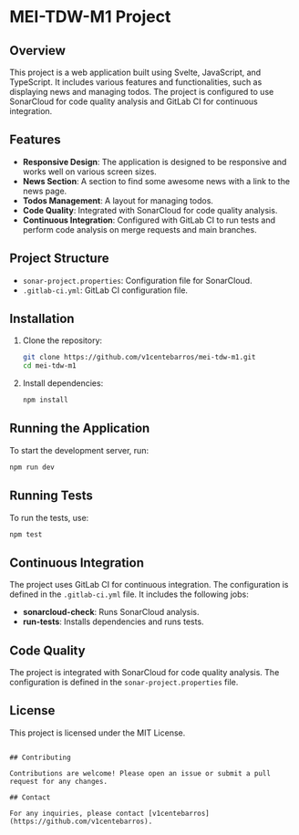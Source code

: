 # MEI-TDW-M1 Project

## Overview

This project is a web application built using Svelte, JavaScript, and TypeScript. It includes various features and functionalities, such as displaying news and managing todos. The project is configured to use SonarCloud for code quality analysis and GitLab CI for continuous integration.

## Features

- **Responsive Design**: The application is designed to be responsive and works well on various screen sizes.
- **News Section**: A section to find some awesome news with a link to the news page.
- **Todos Management**: A layout for managing todos.
- **Code Quality**: Integrated with SonarCloud for code quality analysis.
- **Continuous Integration**: Configured with GitLab CI to run tests and perform code analysis on merge requests and main branches.

## Project Structure

- `sonar-project.properties`: Configuration file for SonarCloud.
- `.gitlab-ci.yml`: GitLab CI configuration file.

## Installation

1. Clone the repository:
    ```sh
    git clone https://github.com/v1centebarros/mei-tdw-m1.git
    cd mei-tdw-m1
    ```

2. Install dependencies:
    ```sh
    npm install
    ```

## Running the Application

To start the development server, run:
```sh
npm run dev
```

## Running Tests

To run the tests, use:
```sh
npm test
```

## Continuous Integration

The project uses GitLab CI for continuous integration. The configuration is defined in the `.gitlab-ci.yml` file. It includes the following jobs:

- **sonarcloud-check**: Runs SonarCloud analysis.
- **run-tests**: Installs dependencies and runs tests.

## Code Quality

The project is integrated with SonarCloud for code quality analysis. The configuration is defined in the `sonar-project.properties` file.

## License

This project is licensed under the MIT License.
```

## Contributing

Contributions are welcome! Please open an issue or submit a pull request for any changes.

## Contact

For any inquiries, please contact [v1centebarros](https://github.com/v1centebarros).
